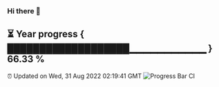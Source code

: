 ### Hi there 👋
⏳ Year progress { ███████████████████▁▁▁▁▁▁▁▁▁▁▁ } 66.33 %
---
⏰ Updated on Wed, 31 Aug 2022 02:19:41 GMT
![Progress Bar CI](https://github.com/liununu/liununu/workflows/Progress%20Bar%20CI/badge.svg)
